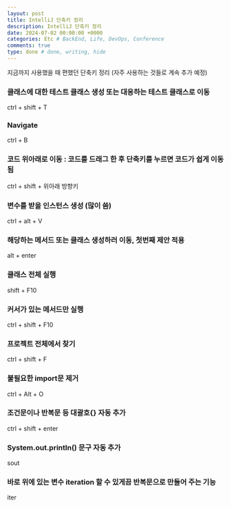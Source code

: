 ```yaml
---
layout: post
title: IntelliJ 단축키 정리
description: IntelliJ 단축키 정리
date: 2024-07-02 00:00:00 +0000
categories: Etc # BackEnd, Life, DevOps, Conference
comments: true
type: done # done, writing, hide
---
```


지금까지 사용했을 때 편했던 단축키 정리 (자주 사용하는 것들로 계속 추가 예정)

### 클래스에 대한 테스트 클래스 생성 또는 대응하는 테스트 클래스로 이동

ctrl + shift + T

### Navigate

ctrl + B

### 코드 위아래로 이동 : 코드를 드래그 한 후 단축키를 누르면 코드가 쉽게 이동됨

ctrl + shift + 위아래 방향키

### 변수를 받을 인스턴스 생성 (많이 씀)

ctrl + alt + V

### 해당하는 메서드 또는 클래스 생성하러 이동, 첫번째 제안 적용

alt + enter

### 클래스 전체 실행

shift + F10

### 커서가 있는 메서드만 실행

ctrl + shift + F10

### 프로젝트 전체에서 찾기

ctrl + shift + F

### 불필요한 import문 제거

ctrl + Alt + O

### 조건문이나 반복문 등 대괄호{} 자동 추가

ctrl + shift + enter

### System.out.println() 문구 자동 추가

sout

### 바로 위에 있는 변수 iteration 할 수 있게끔 반복문으로 만들어 주는 기능

iter
